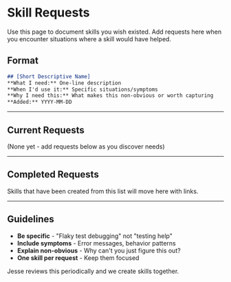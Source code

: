 # Skill Requests

Use this page to document skills you wish existed. Add requests here when you encounter situations where a skill would have helped.

## Format

```markdown
## [Short Descriptive Name]
**What I need:** One-line description
**When I'd use it:** Specific situations/symptoms
**Why I need this:** What makes this non-obvious or worth capturing
**Added:** YYYY-MM-DD
```

---

## Current Requests

(None yet - add requests below as you discover needs)

---

## Completed Requests

Skills that have been created from this list will move here with links.

---

## Guidelines

- **Be specific** - "Flaky test debugging" not "testing help"
- **Include symptoms** - Error messages, behavior patterns
- **Explain non-obvious** - Why can't you just figure this out?
- **One skill per request** - Keep them focused

Jesse reviews this periodically and we create skills together.
